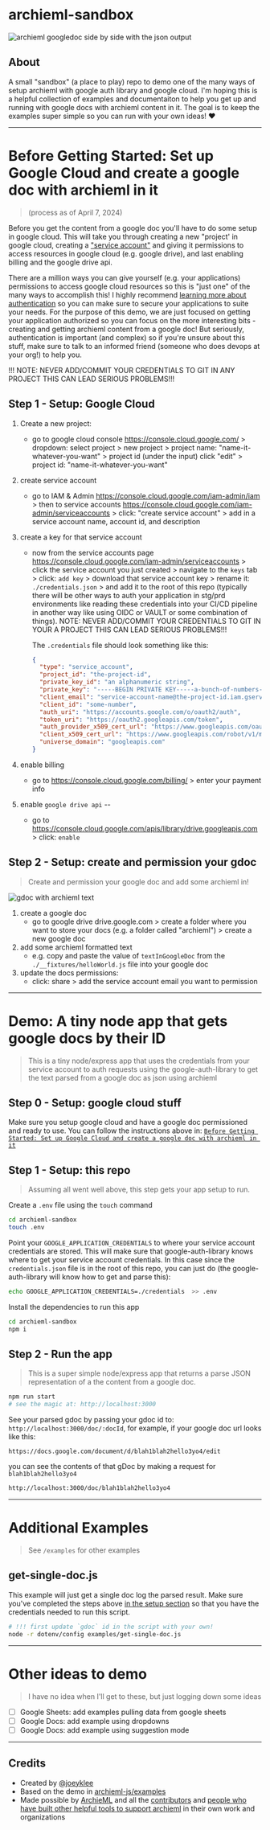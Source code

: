 # archieml-sandbox

![archieml googledoc side by side with the json output](/documentation/images/gdoc-to-json.png)

## About

A small "sandbox" (a place to play) repo to demo one of the many ways of setup archieml with google auth library and google cloud. I'm hoping this is a helpful collection of examples and documentaiton to help you get up and running with google docs with archieml content in it. The goal is to keep the examples super simple so you can run with your own ideas! ❤

---

# Before Getting Started: Set up Google Cloud and create a google doc with archieml in it

> (process as of April 7, 2024)

Before you get the content from a google doc you'll have to do some setup in google cloud. This will take you through creating a new "project' in google cloud, creating a ["service account"](https://cloud.google.com/iam/docs/service-account-overview) and giving it permissions to access resources in google cloud (e.g. google drive), and last enabling billing and the google drive api.

There are a million ways you can give yourself (e.g. your applications) permissions to access google cloud resources so this is "just one" of the many ways to accomplish this! I highly recommend [learning more about authentication](https://cloud.google.com/iam/docs/service-account-creds?authuser=1#key-types) so you can make sure to secure your applications to suite your needs. For the purpose of this demo, we are just focused on getting your application authorized so you can focus on the more interesting bits - creating and getting archieml content from a google doc! But seriously, authentication is important (and complex) so if you're unsure about this stuff, make sure to talk to an informed friend (someone who does devops at your org!) to help you.

!!! NOTE: NEVER ADD/COMMIT YOUR CREDENTIALS TO GIT IN ANY PROJECT THIS CAN LEAD SERIOUS PROBLEMS!!!

## Step 1 - Setup: Google Cloud

1. Create a new project:
   - go to google cloud console https://console.cloud.google.com/ > dropdown: select project > new project > project name: "name-it-whatever-you-want" > project id (under the input) click "edit" > project id: "name-it-whatever-you-want"
2. create service account
   - go to IAM & Admin https://console.cloud.google.com/iam-admin/iam > then to service accounts https://console.cloud.google.com/iam-admin/serviceaccounts > click: "create service account" > add in a service account name, account id, and description
3. create a key for that service account

   - now from the service accounts page https://console.cloud.google.com/iam-admin/serviceaccounts > click the service account you just created > navigate to the `keys` tab > click: `add key` > download that service account key > rename it: `./credentials.json` > and add it to the root of this repo (typically there will be other ways to auth your application in stg/prd environments like reading these credentials into your CI/CD pipeline in another way like using OIDC or VAULT or some combination of things). NOTE: NEVER ADD/COMMIT YOUR CREDENTIALS TO GIT IN YOUR A PROJECT THIS CAN LEAD SERIOUS PROBLEMS!!!

     The `.credentials` file should look something like this:

     ```json
     {
       "type": "service_account",
       "project_id": "the-project-id",
       "private_key_id": "an alphanumeric string",
       "private_key": "-----BEGIN PRIVATE KEY-----a-bunch-of-numbers-and-letters\n-----END PRIVATE KEY-----\n",
       "client_email": "service-account-name@the-project-id.iam.gserviceaccount.com",
       "client_id": "some-number",
       "auth_uri": "https://accounts.google.com/o/oauth2/auth",
       "token_uri": "https://oauth2.googleapis.com/token",
       "auth_provider_x509_cert_url": "https://www.googleapis.com/oauth2/v1/certs",
       "client_x509_cert_url": "https://www.googleapis.com/robot/v1/metadata/x509/service-account-name@the-project-id.iam.gserviceaccount.com",
       "universe_domain": "googleapis.com"
     }
     ```

4. enable billing
   - go to https://console.cloud.google.com/billing/ > enter your payment info
5. enable `google drive api` --
   - go to https://console.cloud.google.com/apis/library/drive.googleapis.com > click: `enable`

## Step 2 - Setup: create and permission your gdoc

> Create and permission your google doc and add some archieml in!

![gdoc with archieml text](/documentation/images/hello-world-archieml-gdoc.png)

1. create a google doc
   - go to google drive drive.google.com > create a folder where you want to store your docs (e.g. a folder called "archieml") > create a new google doc
2. add some archieml formatted text
   - e.g. copy and paste the value of `textInGoogleDoc` from the `./__fixtures/helloWorld.js` file into your google doc
3. update the docs permissions:
   - click: share > add the service account email you want to permission

---

# Demo: A tiny node app that gets google docs by their ID

> This is a tiny node/express app that uses the credentials from your service account to auth requests using the google-auth-library to get the text parsed from a google doc as json using archieml

## Step 0 - Setup: google cloud stuff

Make sure you setup google cloud and have a google doc permissioned and ready to use. You can follow the instructions above in: [`Before Getting Started: Set up Google Cloud and create a google doc with archieml in it`](#before-getting-started-set-up-google-cloud-and-create-a-google-doc-with-archieml-in-it)

## Step 1 - Setup: this repo

> Assuming all went well above, this step gets your app setup to run.

Create a `.env` file using the `touch` command

```sh
cd archieml-sandbox
touch .env
```

Point your `GOOGLE_APPLICATION_CREDENTIALS` to where your service account credentials are stored. This will make sure that google-auth-library knows where to get your service account credentials. In this case since the `credentials.json` file is in the root of this repo, you can just do (the google-auth-library will know how to get and parse this):

```sh
echo GOOGLE_APPLICATION_CREDENTIALS=./credentials  >> .env
```

Install the dependencies to run this app

```sh
cd archieml-sandbox
npm i
```

## Step 2 - Run the app

> This is a super simple node/express app that returns a parse JSON representation of a the content from a google doc.

```sh
npm run start
# see the magic at: http://localhost:3000
```

See your parsed gdoc by passing your gdoc id to: `http://localhost:3000/doc/:docId`, for example, if your google doc url looks like this:

```
https://docs.google.com/document/d/blah1blah2hello3yo4/edit
```

you can see the contents of that gDoc by making a request for `blah1blah2hello3yo4`

```md
http://localhost:3000/doc/blah1blah2hello3yo4
```

---

# Additional Examples

> See `/examples` for other examples

## get-single-doc.js

This example will just get a single doc log the parsed result. Make sure you've completed the steps above [in the setup section](#before-getting-started-set-up-google-cloud-and-create-a-google-doc-with-archieml-in-it) so that you have the credentials needed to run this script.

```sh
# !!! first update `gdoc` id in the script with your own!
node -r dotenv/config examples/get-single-doc.js
```

---

# Other ideas to demo

> I have no idea when I'll get to these, but just logging down some ideas

- [ ] Google Sheets: add examples pulling data from google sheets
- [ ] Google Docs: add example using dropdowns
- [ ] Google Docs: add example using suggestion mode

---

## Credits

- Created by [@joeyklee](https://jk-lee.com)
- Based on the demo in [archieml-js/examples](https://github.com/newsdev/archieml-js/blob/master/examples/google_drive.js)
- Made possible by [ArchieML](http://archieml.org/) and all the [contributors](https://github.com/newsdev/archieml-js/graphs/contributors) and [people who have built other helpful tools to support archieml](http://archieml.org/#resources) in their own work and organizations
